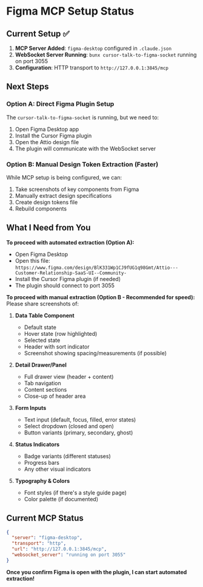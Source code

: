 # Figma MCP Setup Status

## Current Setup ✅

1. **MCP Server Added**: `figma-desktop` configured in `.claude.json`
2. **WebSocket Server Running**: `bunx cursor-talk-to-figma-socket` running on port 3055
3. **Configuration**: HTTP transport to `http://127.0.0.1:3845/mcp`

## Next Steps

### Option A: Direct Figma Plugin Setup
The `cursor-talk-to-figma-socket` is running, but we need to:
1. Open Figma Desktop app
2. Install the Cursor Figma plugin
3. Open the Attio design file
4. The plugin will communicate with the WebSocket server

### Option B: Manual Design Token Extraction (Faster)
While MCP setup is being configured, we can:
1. Take screenshots of key components from Figma
2. Manually extract design specifications
3. Create design tokens file
4. Rebuild components

## What I Need from You

**To proceed with automated extraction (Option A):**
- Open Figma Desktop
- Open this file: `https://www.figma.com/design/BlK331Wp1CJ9fUG1q98Gmt/Attio---Customer-Relationship-SaaS-UI--Community-`
- Install the Cursor Figma plugin (if needed)
- The plugin should connect to port 3055

**To proceed with manual extraction (Option B - Recommended for speed):**
Please share screenshots of:

1. **Data Table Component**
   - Default state
   - Hover state (row highlighted)
   - Selected state
   - Header with sort indicator
   - Screenshot showing spacing/measurements (if possible)

2. **Detail Drawer/Panel**
   - Full drawer view (header + content)
   - Tab navigation
   - Content sections
   - Close-up of header area

3. **Form Inputs**
   - Text input (default, focus, filled, error states)
   - Select dropdown (closed and open)
   - Button variants (primary, secondary, ghost)

4. **Status Indicators**
   - Badge variants (different statuses)
   - Progress bars
   - Any other visual indicators

5. **Typography & Colors**
   - Font styles (if there's a style guide page)
   - Color palette (if documented)

## Current MCP Status

```json
{
  "server": "figma-desktop",
  "transport": "http",
  "url": "http://127.0.0.1:3845/mcp",
  "websocket_server": "running on port 3055"
}
```

**Once you confirm Figma is open with the plugin, I can start automated extraction!**
